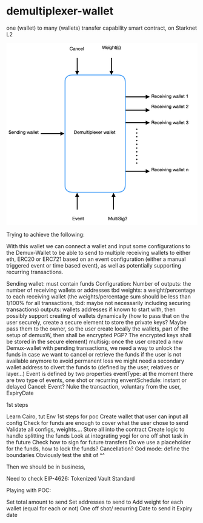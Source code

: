 # demultiplexer-wallet
one (wallet) to many (wallets) transfer capability smart contract, on Starknet L2

![Demultiplexer_Wallet](demultiplexer_app/resources/demultiplexer.png)

Trying to achieve the following:

With this wallet we can connect a wallet and input some configurations to the Demux-Wallet to be able to send to multiple receiving wallets to either eth, ERC20 or ERC721 based on an event configuration (either a manual triggered event or time based event), as well as potentially supporting recurring transactions.

Sending wallet: must contain funds
Configuration: 
Number of outputs: the number of receiving wallets or addresses tbd
weights: a weight/percentage to each receiving wallet (the weights/percentage sum should be less than 1/100% for all transactions, tbd: maybe not necessarily including securing transactions)
outputs: wallets addresses if known to start with, then possibly support creating of wallets dynamically (how to pass that on the user securely, create a secure element to store the private keys? Maybe pass them to the owner, so the user create locally the wallets, part of the setup of demuxW, then shall be encrypted PGP? The encrypted keys shall be stored in the secure element)
multisig: once the user created a new Demux-wallet with pending transactions, we need a way to unlock the funds in case we want to cancel or retrieve the funds if the user is not available anymore to avoid permanent loss we might need a secondary wallet address to divert the funds to (defined by the user, relatives or layer…)
Event is defined by two properties
eventType: at the moment there are two type of events, one shot or recurring
enventSchedule: instant or delayed
Cancel: 
Event? Nuke the transaction, voluntary from the user, 
ExpiryDate







1st steps

Learn Cairo, tut
Env
1st steps for poc
Create wallet that user can input all config
Check for funds are enough to cover what the user chose to send
Validate all configs, weights….
Store all into the contract
Create logic to handle splitting the funds
Look at integrating yogi for one off shot task in the future
Check how to sign for future transfers
Do we use a placeholder for the funds, how to lock the funds?
Cancellation? God mode: define the boundaries
Obviously test the shit of ^^

Then we should be in business,


Need to check EIP-4626: Tokenized Vault Standard 


Playing with POC:

Set total amount to send
Set addresses to send to
Add weight for each wallet (equal for each or not)
One off shot/ recurring
Date to send it
Expiry date


